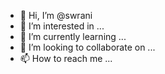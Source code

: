 - 👋 Hi, I’m @swrani
- 👀 I’m interested in ...
- 🌱 I’m currently learning ...
- 💞️ I’m looking to collaborate on ...
- 📫 How to reach me ...

<!---
swrani/swrani is a ✨ special ✨ repository because its `README.md` (this file) appears on your GitHub profile.
You can click the Preview link to take a look at your changes.
--->
